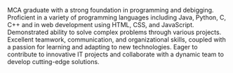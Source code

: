 MCA graduate with a strong foundation in programming and debigging. Proficient in a variety of programming languages including Java, Python, C, C++ and in web development using HTML, CSS, and JavaScript. Demonstrated ability to solve complex problems through various projects. Excellent teamwork, communication, and organizational skills, coupled with a passion for learning and adapting to new technologies. Eager to contribute to innovative IT projects and collaborate with a dynamic team to develop cutting-edge solutions.

